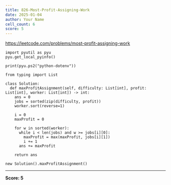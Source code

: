 ```yaml
---
title: 826-Most-Profit-Assigning-Work
date: 2025-01-04
author: Your Name
cell_count: 6
score: 5
---
```


https://leetcode.com/problems/most-profit-assigning-work


```
import pyutil as pyu
pyu.get_local_pyinfo()
```


```
print(pyu.ps2("python-dotenv"))
```


```
from typing import List
```


```
class Solution:
  def maxProfitAssignment(self, difficulty: List[int], profit: List[int], worker: List[int]) -> int:
    ans = 0
    jobs = sorted(zip(difficulty, profit))
    worker.sort(reverse=1)

    i = 0
    maxProfit = 0

    for w in sorted(worker):
      while i < len(jobs) and w >= jobs[i][0]:
        maxProfit = max(maxProfit, jobs[i][1])
        i += 1
      ans += maxProfit

    return ans
```


```
new Solution().maxProfitAssignment()
```


---
**Score: 5**